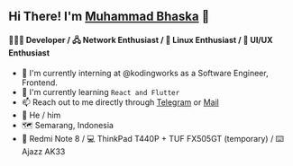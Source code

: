 ## Hi There! I'm [Muhammad Bhaska](https://mhmdbhsk.space) :wave:

#### 👨🏻‍💻 Developer / 🖧 Network Enthusiast / 🐧 Linux Enthusiast / :nail_care: UI/UX Enthusiast

- :telescope: I'm currently interning at @kodingworks as a Software Engineer, Frontend.
- :book: I'm currently learning `React and Flutter`
- :mailbox: Reach out to me directly through [Telegram](https://t.me/mhmdbhsk) or [Mail](mailto:muhammadbhaska0@gmail.com)
- :boy: He / him
- 🗺️ Semarang, Indonesia
- :iphone: Redmi Note 8 / :computer: ThinkPad T440P + TUF FX505GT (temporary) / ⌨️ Ajazz AK33
